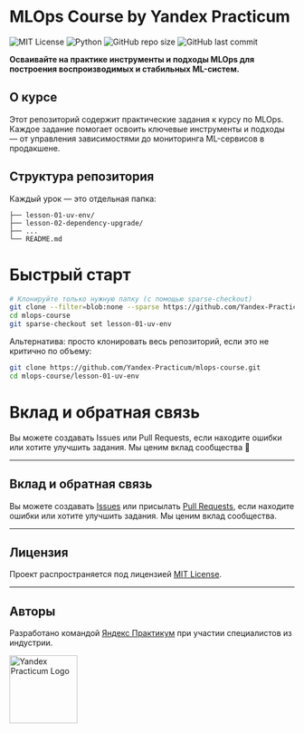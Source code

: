 # MLOps Course by Yandex Practicum

![MIT License](https://img.shields.io/badge/license-MIT-green)
![Python](https://img.shields.io/badge/python-3.10%2B-blue)
![GitHub repo size](https://img.shields.io/github/repo-size/Yandex-Practicum/mlops-course)
![GitHub last commit](https://img.shields.io/github/last-commit/Yandex-Practicum/mlops-course)

**Осваивайте на практике инструменты и подходы MLOps для построения воспроизводимых и стабильных ML-систем.**

## О курсе

Этот репозиторий содержит практические задания к курсу по MLOps. Каждое задание помогает освоить ключевые инструменты и подходы — от управления зависимостями до мониторинга ML-сервисов в продакшене.

## Структура репозитория

Каждый урок — это отдельная папка:
```
├── lesson-01-uv-env/
├── lesson-02-dependency-upgrade/
├── ...
└── README.md
```

# Быстрый старт

```bash
# Клонируйте только нужную папку (с помощью sparse-checkout)
git clone --filter=blob:none --sparse https://github.com/Yandex-Practicum/mlops-course.git
cd mlops-course
git sparse-checkout set lesson-01-uv-env
```
Альтернатива: просто клонировать весь репозиторий, если это не критично по объему:
```bash
git clone https://github.com/Yandex-Practicum/mlops-course.git
cd mlops-course/lesson-01-uv-env
```
# Вклад и обратная связь

Вы можете создавать Issues или Pull Requests, если находите ошибки или хотите улучшить задания. Мы ценим вклад сообщества 🙌

---

## Вклад и обратная связь

Вы можете создавать [Issues](https://github.com/Yandex-Practicum/mlops-course/issues) или присылать [Pull Requests](https://github.com/Yandex-Practicum/mlops-course/pulls), если находите ошибки или хотите улучшить задания. Мы ценим вклад сообщества.

---

## Лицензия

Проект распространяется под лицензией [MIT License](LICENSE).

---

## Авторы

Разработано командой [Яндекс Практикум](https://practicum.yandex.ru) при участии специалистов из индустрии.

<p align="left">
  <a href="https://practicum.yandex.ru/" target="_blank">
    <img src="https://avatars.githubusercontent.com/u/103542141?s=200&v=4" alt="Yandex Practicum Logo" width="120"/>
  </a>
</p>
